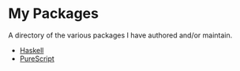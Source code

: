 # My Packages

A directory of the various packages I have authored and/or maintain.

- [Haskell](./Haskell)
- [PureScript](./PureScript)
